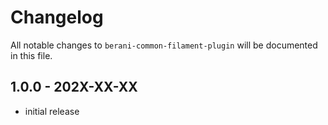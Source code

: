 # Changelog

All notable changes to `berani-common-filament-plugin` will be documented in this file.

## 1.0.0 - 202X-XX-XX

- initial release
